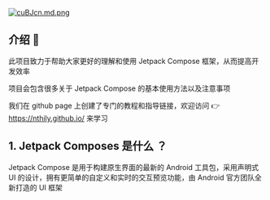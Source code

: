 [![cuBJcn.md.png](https://z3.ax1x.com/2021/04/04/cuBJcn.md.png)](https://imgtu.com/i/cuBJcn)

## 介绍 💨

此项目致力于帮助大家更好的理解和使用 Jetpack Compose 框架，从而提高开发效率

项目会包含很多关于 Jetpack Compose 的基本使用方法以及注意事项

我们在 github page 上创建了专门的教程和指导链接，欢迎访问 👉 <https://nthily.github.io/> 来学习

## 1. Jetpack Composes 是什么 ？
Jetpack Compose 是用于构建原生界面的最新的 Android 工具包，采用声明式 UI 的设计，拥有更简单的自定义和实时的交互预览功能，由 Android 官方团队全新打造的 UI 框架
